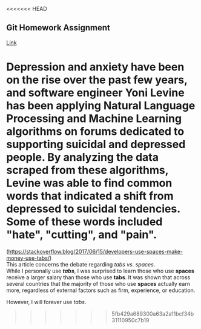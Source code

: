 <<<<<<< HEAD
## Git Homework Assignment

[Link](https://medium.com/@yoni.levine/from-depression-to-suicide-how-the-way-we-speak-can-predict-the-way-we-feel-ed359e54c81)

Depression and anxiety have been on the rise over the past few years, and
software engineer Yoni Levine has been applying Natural Language Processing and
Machine Learning algorithms on forums dedicated to supporting suicidal and
depressed people. By analyzing the data scraped from these algorithms, Levine
was able to find common words that indicated a shift from depressed to suicidal
tendencies. Some of these words included "hate", "cutting", and "pain".
=======
(https://stackoverflow.blog/2017/06/15/developers-use-spaces-make-money-use-tabs/)  
This article concerns the debate regarding *tabs vs. spaces*.  
While I personally use ***tabs***, I was surprised to learn those who use **spaces** receive a larger salary than those who use **tabs**.  It was shown that across several countries that the majority of those who use **spaces** actually earn more, regardless of external factors such as firm, experience, or education.  

However, I will forever use *tabs*.
>>>>>>> 5fb429a689300a63a2a11bcf34b31110950c7b19
